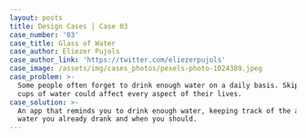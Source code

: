 ```yaml
---
layout: posts
title: Design Cases | Case 03
case_number: '03'
case_title: Glass of Water
case_author: Eliezer Pujols
case_author_link: 'https://twitter.com/eliezerpujols'
case_image: /assets/img/cases_photos/pexels-photo-1024389.jpeg
case_problem: >-
  Some people often forget to drink enough water on a daily basis. Skipping many
  cups of water could affect every aspect of their lives.
case_solution: >-
  An app that reminds you to drink enough water, keeping track of the amount of
  water you already drank and when you should.
---
```


